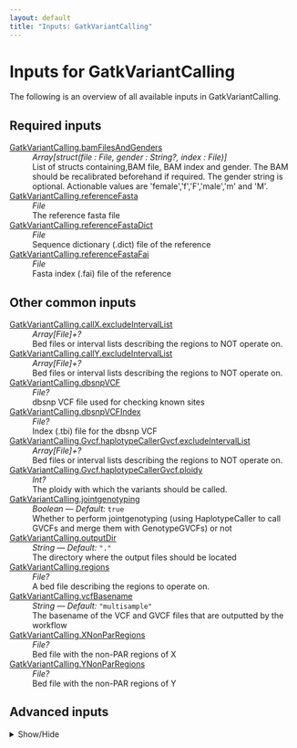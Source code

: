 ```yaml
---
layout: default
title: "Inputs: GatkVariantCalling"
---
```


# Inputs for GatkVariantCalling

The following is an overview of all available inputs in
GatkVariantCalling.


## Required inputs
<dl>
<dt id="GatkVariantCalling.bamFilesAndGenders"><a href="#GatkVariantCalling.bamFilesAndGenders">GatkVariantCalling.bamFilesAndGenders</a></dt>
<dd>
    <i>Array[struct(file : File, gender : String?, index : File)] </i><br />
    List of structs containing,BAM file, BAM index and gender. The BAM should be recalibrated beforehand if required. The gender string is optional. Actionable values are 'female','f','F','male','m' and 'M'.
</dd>
<dt id="GatkVariantCalling.referenceFasta"><a href="#GatkVariantCalling.referenceFasta">GatkVariantCalling.referenceFasta</a></dt>
<dd>
    <i>File </i><br />
    The reference fasta file
</dd>
<dt id="GatkVariantCalling.referenceFastaDict"><a href="#GatkVariantCalling.referenceFastaDict">GatkVariantCalling.referenceFastaDict</a></dt>
<dd>
    <i>File </i><br />
    Sequence dictionary (.dict) file of the reference
</dd>
<dt id="GatkVariantCalling.referenceFastaFai"><a href="#GatkVariantCalling.referenceFastaFai">GatkVariantCalling.referenceFastaFai</a></dt>
<dd>
    <i>File </i><br />
    Fasta index (.fai) file of the reference
</dd>
</dl>

## Other common inputs
<dl>
<dt id="GatkVariantCalling.callX.excludeIntervalList"><a href="#GatkVariantCalling.callX.excludeIntervalList">GatkVariantCalling.callX.excludeIntervalList</a></dt>
<dd>
    <i>Array[File]+? </i><br />
    Bed files or interval lists describing the regions to NOT operate on.
</dd>
<dt id="GatkVariantCalling.callY.excludeIntervalList"><a href="#GatkVariantCalling.callY.excludeIntervalList">GatkVariantCalling.callY.excludeIntervalList</a></dt>
<dd>
    <i>Array[File]+? </i><br />
    Bed files or interval lists describing the regions to NOT operate on.
</dd>
<dt id="GatkVariantCalling.dbsnpVCF"><a href="#GatkVariantCalling.dbsnpVCF">GatkVariantCalling.dbsnpVCF</a></dt>
<dd>
    <i>File? </i><br />
    dbsnp VCF file used for checking known sites
</dd>
<dt id="GatkVariantCalling.dbsnpVCFIndex"><a href="#GatkVariantCalling.dbsnpVCFIndex">GatkVariantCalling.dbsnpVCFIndex</a></dt>
<dd>
    <i>File? </i><br />
    Index (.tbi) file for the dbsnp VCF
</dd>
<dt id="GatkVariantCalling.Gvcf.haplotypeCallerGvcf.excludeIntervalList"><a href="#GatkVariantCalling.Gvcf.haplotypeCallerGvcf.excludeIntervalList">GatkVariantCalling.Gvcf.haplotypeCallerGvcf.excludeIntervalList</a></dt>
<dd>
    <i>Array[File]+? </i><br />
    Bed files or interval lists describing the regions to NOT operate on.
</dd>
<dt id="GatkVariantCalling.Gvcf.haplotypeCallerGvcf.ploidy"><a href="#GatkVariantCalling.Gvcf.haplotypeCallerGvcf.ploidy">GatkVariantCalling.Gvcf.haplotypeCallerGvcf.ploidy</a></dt>
<dd>
    <i>Int? </i><br />
    The ploidy with which the variants should be called.
</dd>
<dt id="GatkVariantCalling.jointgenotyping"><a href="#GatkVariantCalling.jointgenotyping">GatkVariantCalling.jointgenotyping</a></dt>
<dd>
    <i>Boolean </i><i>&mdash; Default:</i> <code>true</code><br />
    Whether to perform jointgenotyping (using HaplotypeCaller to call GVCFs and merge them with GenotypeGVCFs) or not
</dd>
<dt id="GatkVariantCalling.outputDir"><a href="#GatkVariantCalling.outputDir">GatkVariantCalling.outputDir</a></dt>
<dd>
    <i>String </i><i>&mdash; Default:</i> <code>"."</code><br />
    The directory where the output files should be located
</dd>
<dt id="GatkVariantCalling.regions"><a href="#GatkVariantCalling.regions">GatkVariantCalling.regions</a></dt>
<dd>
    <i>File? </i><br />
    A bed file describing the regions to operate on.
</dd>
<dt id="GatkVariantCalling.vcfBasename"><a href="#GatkVariantCalling.vcfBasename">GatkVariantCalling.vcfBasename</a></dt>
<dd>
    <i>String </i><i>&mdash; Default:</i> <code>"multisample"</code><br />
    The basename of the VCF and GVCF files that are outputted by the workflow
</dd>
<dt id="GatkVariantCalling.XNonParRegions"><a href="#GatkVariantCalling.XNonParRegions">GatkVariantCalling.XNonParRegions</a></dt>
<dd>
    <i>File? </i><br />
    Bed file with the non-PAR regions of X
</dd>
<dt id="GatkVariantCalling.YNonParRegions"><a href="#GatkVariantCalling.YNonParRegions">GatkVariantCalling.YNonParRegions</a></dt>
<dd>
    <i>File? </i><br />
    Bed file with the non-PAR regions of Y
</dd>
</dl>

## Advanced inputs
<details>
<summary> Show/Hide </summary>
<dl>
<dt id="GatkVariantCalling.callX.contamination"><a href="#GatkVariantCalling.callX.contamination">GatkVariantCalling.callX.contamination</a></dt>
<dd>
    <i>Float? </i><br />
    Equivalent to HaplotypeCaller's `-contamination` option.
</dd>
<dt id="GatkVariantCalling.callX.javaXmx"><a href="#GatkVariantCalling.callX.javaXmx">GatkVariantCalling.callX.javaXmx</a></dt>
<dd>
    <i>String </i><i>&mdash; Default:</i> <code>"4G"</code><br />
    The maximum memory available to the program. Should be lower than `memory` to accommodate JVM overhead.
</dd>
<dt id="GatkVariantCalling.callX.memory"><a href="#GatkVariantCalling.callX.memory">GatkVariantCalling.callX.memory</a></dt>
<dd>
    <i>String </i><i>&mdash; Default:</i> <code>"12G"</code><br />
    The amount of memory this job will use.
</dd>
<dt id="GatkVariantCalling.callY.contamination"><a href="#GatkVariantCalling.callY.contamination">GatkVariantCalling.callY.contamination</a></dt>
<dd>
    <i>Float? </i><br />
    Equivalent to HaplotypeCaller's `-contamination` option.
</dd>
<dt id="GatkVariantCalling.callY.javaXmx"><a href="#GatkVariantCalling.callY.javaXmx">GatkVariantCalling.callY.javaXmx</a></dt>
<dd>
    <i>String </i><i>&mdash; Default:</i> <code>"4G"</code><br />
    The maximum memory available to the program. Should be lower than `memory` to accommodate JVM overhead.
</dd>
<dt id="GatkVariantCalling.callY.memory"><a href="#GatkVariantCalling.callY.memory">GatkVariantCalling.callY.memory</a></dt>
<dd>
    <i>String </i><i>&mdash; Default:</i> <code>"12G"</code><br />
    The amount of memory this job will use.
</dd>
<dt id="GatkVariantCalling.dockerImages"><a href="#GatkVariantCalling.dockerImages">GatkVariantCalling.dockerImages</a></dt>
<dd>
    <i>Map[String,String] </i><i>&mdash; Default:</i> <code>{"bedtools": "quay.io/biocontainers/bedtools:2.23.0--hdbcaa40_3", "picard": "quay.io/biocontainers/picard:2.20.5--0", "gatk4": "quay.io/biocontainers/gatk4:4.1.0.0--0", "biopet-scatterregions": "quay.io/biocontainers/biopet-scatterregions:0.2--0"}</code><br />
    specify which docker images should be used for running this pipeline
</dd>
<dt id="GatkVariantCalling.gatherGvcfs.intervals"><a href="#GatkVariantCalling.gatherGvcfs.intervals">GatkVariantCalling.gatherGvcfs.intervals</a></dt>
<dd>
    <i>Array[File] </i><i>&mdash; Default:</i> <code>[]</code><br />
    Bed files or interval lists describing the regions to operate on.
</dd>
<dt id="GatkVariantCalling.gatherGvcfs.javaXmx"><a href="#GatkVariantCalling.gatherGvcfs.javaXmx">GatkVariantCalling.gatherGvcfs.javaXmx</a></dt>
<dd>
    <i>String </i><i>&mdash; Default:</i> <code>"12G"</code><br />
    The maximum memory available to the program. Should be lower than `memory` to accommodate JVM overhead.
</dd>
<dt id="GatkVariantCalling.gatherGvcfs.memory"><a href="#GatkVariantCalling.gatherGvcfs.memory">GatkVariantCalling.gatherGvcfs.memory</a></dt>
<dd>
    <i>String </i><i>&mdash; Default:</i> <code>"24G"</code><br />
    The amount of memory this job will use.
</dd>
<dt id="GatkVariantCalling.gatherVcfs.javaXmx"><a href="#GatkVariantCalling.gatherVcfs.javaXmx">GatkVariantCalling.gatherVcfs.javaXmx</a></dt>
<dd>
    <i>String </i><i>&mdash; Default:</i> <code>"8G"</code><br />
    The maximum memory available to the program. Should be lower than `memory` to accommodate JVM overhead.
</dd>
<dt id="GatkVariantCalling.gatherVcfs.memory"><a href="#GatkVariantCalling.gatherVcfs.memory">GatkVariantCalling.gatherVcfs.memory</a></dt>
<dd>
    <i>String </i><i>&mdash; Default:</i> <code>"24G"</code><br />
    The amount of memory this job will use.
</dd>
<dt id="GatkVariantCalling.genotypeGvcfs.annotationGroups"><a href="#GatkVariantCalling.genotypeGvcfs.annotationGroups">GatkVariantCalling.genotypeGvcfs.annotationGroups</a></dt>
<dd>
    <i>Array[String] </i><i>&mdash; Default:</i> <code>["StandardAnnotation"]</code><br />
    Which annotation groups will be used for the annotation
</dd>
<dt id="GatkVariantCalling.genotypeGvcfs.javaXmx"><a href="#GatkVariantCalling.genotypeGvcfs.javaXmx">GatkVariantCalling.genotypeGvcfs.javaXmx</a></dt>
<dd>
    <i>String </i><i>&mdash; Default:</i> <code>"6G"</code><br />
    The maximum memory available to the program. Should be lower than `memory` to accommodate JVM overhead.
</dd>
<dt id="GatkVariantCalling.genotypeGvcfs.memory"><a href="#GatkVariantCalling.genotypeGvcfs.memory">GatkVariantCalling.genotypeGvcfs.memory</a></dt>
<dd>
    <i>String </i><i>&mdash; Default:</i> <code>"18G"</code><br />
    The amount of memory this job will use.
</dd>
<dt id="GatkVariantCalling.Gvcf.haplotypeCallerGvcf.contamination"><a href="#GatkVariantCalling.Gvcf.haplotypeCallerGvcf.contamination">GatkVariantCalling.Gvcf.haplotypeCallerGvcf.contamination</a></dt>
<dd>
    <i>Float? </i><br />
    Equivalent to HaplotypeCaller's `-contamination` option.
</dd>
<dt id="GatkVariantCalling.Gvcf.haplotypeCallerGvcf.javaXmx"><a href="#GatkVariantCalling.Gvcf.haplotypeCallerGvcf.javaXmx">GatkVariantCalling.Gvcf.haplotypeCallerGvcf.javaXmx</a></dt>
<dd>
    <i>String </i><i>&mdash; Default:</i> <code>"4G"</code><br />
    The maximum memory available to the program. Should be lower than `memory` to accommodate JVM overhead.
</dd>
<dt id="GatkVariantCalling.Gvcf.haplotypeCallerGvcf.memory"><a href="#GatkVariantCalling.Gvcf.haplotypeCallerGvcf.memory">GatkVariantCalling.Gvcf.haplotypeCallerGvcf.memory</a></dt>
<dd>
    <i>String </i><i>&mdash; Default:</i> <code>"12G"</code><br />
    The amount of memory this job will use.
</dd>
<dt id="GatkVariantCalling.mergeBeds.outputBed"><a href="#GatkVariantCalling.mergeBeds.outputBed">GatkVariantCalling.mergeBeds.outputBed</a></dt>
<dd>
    <i>String </i><i>&mdash; Default:</i> <code>"merged.bed"</code><br />
    The path to write the output to
</dd>
<dt id="GatkVariantCalling.orderedAllScatters.dockerImage"><a href="#GatkVariantCalling.orderedAllScatters.dockerImage">GatkVariantCalling.orderedAllScatters.dockerImage</a></dt>
<dd>
    <i>String </i><i>&mdash; Default:</i> <code>"python:3.7-slim"</code><br />
    The docker image used for this task. Changing this may result in errors which the developers may choose not to address.
</dd>
<dt id="GatkVariantCalling.orderedAutosomalScatters.dockerImage"><a href="#GatkVariantCalling.orderedAutosomalScatters.dockerImage">GatkVariantCalling.orderedAutosomalScatters.dockerImage</a></dt>
<dd>
    <i>String </i><i>&mdash; Default:</i> <code>"python:3.7-slim"</code><br />
    The docker image used for this task. Changing this may result in errors which the developers may choose not to address.
</dd>
<dt id="GatkVariantCalling.scatterAllRegions.bamFile"><a href="#GatkVariantCalling.scatterAllRegions.bamFile">GatkVariantCalling.scatterAllRegions.bamFile</a></dt>
<dd>
    <i>File? </i><br />
    Equivalent to biopet scatterregions' `--bamfile` option.
</dd>
<dt id="GatkVariantCalling.scatterAllRegions.bamIndex"><a href="#GatkVariantCalling.scatterAllRegions.bamIndex">GatkVariantCalling.scatterAllRegions.bamIndex</a></dt>
<dd>
    <i>File? </i><br />
    The index for the bamfile given through bamFile.
</dd>
<dt id="GatkVariantCalling.scatterAllRegions.javaXmx"><a href="#GatkVariantCalling.scatterAllRegions.javaXmx">GatkVariantCalling.scatterAllRegions.javaXmx</a></dt>
<dd>
    <i>String </i><i>&mdash; Default:</i> <code>"8G"</code><br />
    The maximum memory available to the program. Should be lower than `memory` to accommodate JVM overhead.
</dd>
<dt id="GatkVariantCalling.scatterAllRegions.memory"><a href="#GatkVariantCalling.scatterAllRegions.memory">GatkVariantCalling.scatterAllRegions.memory</a></dt>
<dd>
    <i>String </i><i>&mdash; Default:</i> <code>"24G"</code><br />
    The amount of memory this job will use.
</dd>
<dt id="GatkVariantCalling.scatterAllRegions.notSplitContigs"><a href="#GatkVariantCalling.scatterAllRegions.notSplitContigs">GatkVariantCalling.scatterAllRegions.notSplitContigs</a></dt>
<dd>
    <i>Boolean </i><i>&mdash; Default:</i> <code>false</code><br />
    Equivalent to biopet scatterregions' `--notSplitContigs` flag.
</dd>
<dt id="GatkVariantCalling.scatterAutosomalRegions.bamFile"><a href="#GatkVariantCalling.scatterAutosomalRegions.bamFile">GatkVariantCalling.scatterAutosomalRegions.bamFile</a></dt>
<dd>
    <i>File? </i><br />
    Equivalent to biopet scatterregions' `--bamfile` option.
</dd>
<dt id="GatkVariantCalling.scatterAutosomalRegions.bamIndex"><a href="#GatkVariantCalling.scatterAutosomalRegions.bamIndex">GatkVariantCalling.scatterAutosomalRegions.bamIndex</a></dt>
<dd>
    <i>File? </i><br />
    The index for the bamfile given through bamFile.
</dd>
<dt id="GatkVariantCalling.scatterAutosomalRegions.javaXmx"><a href="#GatkVariantCalling.scatterAutosomalRegions.javaXmx">GatkVariantCalling.scatterAutosomalRegions.javaXmx</a></dt>
<dd>
    <i>String </i><i>&mdash; Default:</i> <code>"8G"</code><br />
    The maximum memory available to the program. Should be lower than `memory` to accommodate JVM overhead.
</dd>
<dt id="GatkVariantCalling.scatterAutosomalRegions.memory"><a href="#GatkVariantCalling.scatterAutosomalRegions.memory">GatkVariantCalling.scatterAutosomalRegions.memory</a></dt>
<dd>
    <i>String </i><i>&mdash; Default:</i> <code>"24G"</code><br />
    The amount of memory this job will use.
</dd>
<dt id="GatkVariantCalling.scatterAutosomalRegions.notSplitContigs"><a href="#GatkVariantCalling.scatterAutosomalRegions.notSplitContigs">GatkVariantCalling.scatterAutosomalRegions.notSplitContigs</a></dt>
<dd>
    <i>Boolean </i><i>&mdash; Default:</i> <code>false</code><br />
    Equivalent to biopet scatterregions' `--notSplitContigs` flag.
</dd>
<dt id="GatkVariantCalling.scatterSize"><a href="#GatkVariantCalling.scatterSize">GatkVariantCalling.scatterSize</a></dt>
<dd>
    <i>Int </i><i>&mdash; Default:</i> <code>1000000000</code><br />
    The size of the scattered regions in bases. Scattering is used to speed up certain processes. The genome will be sseperated into multiple chunks (scatters) which will be processed in their own job, allowing for parallel processing. Higher values will result in a lower number of jobs. The optimal value here will depend on the available resources.
</dd>
</dl>
</details>




